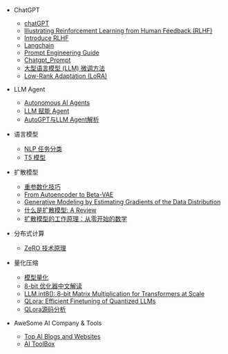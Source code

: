 - ChatGPT
  - [chatGPT](aigc/chatgpt/chatGPT.md)
  - [Illustrating Reinforcement Learning from Human Feedback (RLHF)](deep-rl/papers/RLHF.md)
  - [Introduce RLHF](aigc/chatgpt/RLHF.md)
  - [Langchain](aigc/chatgpt/langchain.md)
  - [Prompt Engineering Guide](aigc/prompts-guide.md)
  - [Chatgpt_Prompt](aigc/chatgpt/chatgpt_prompt.md)
  - [大型语言模型 (LLM) 微调方法](aigc/chatgpt/finetune_llm.md)
  - [Low-Rank Adaptation (LoRA)](aigc/chatgpt/lora-llm.md)

- LLM Agent
  - [Autonomous AI Agents](aigc/chatgpt/llm_agent0.md)
  - [LLM 赋能 Agent](aigc/chatgpt/llm_agent1.md)
  - [AutoGPT与LLM Agent解析](aigc/chatgpt/llm_agent2.md)

- 语言模型
  - [NLP 任务分类](aigc/language_model/nlp_task.md)
  - [T5 模型](aigc/language_model/Text-to-text.md)

- 扩散模型
  - [重参数化技巧](aigc/diffusion_model/diffusion-model-reparameterization.md)
  - [From Autoencoder to Beta-VAE](aigc/diffusion_model/vae_model.md)
  - [Generative Modeling by Estimating Gradients of the Data Distribution](aigc/diffusion_model/score-based-generative-models.md)
  - [什么是扩散模型: A Review](aigc/diffusion_model/diffusion-model-summary.md)
  - [扩散模型的工作原理：从零开始的数学](aigc/diffusion_model/diffusion-model-math.md)

- 分布式计算
  - [ZeRO 技术原理](aigc/zero-optimizer.md)

- 量化压缩
  - [模型量化](aigc/quantization/README.md)
  - [8-bit 优化器中文解读](docs/aigc/quantization/int8_opt.md)
  - [LLM.int8(): 8-bit Matrix Multiplication for Transformers at Scale](aigc/quantization/llm_int8.md)
  - [QLora: Efficient Finetuning of Quantized LLMs](aigc/quantization/qlora.md)
  - [QLora源码分析](aigc/quantization/qlora_usage.md)

- AweSome AI Company & Tools
  - [Top AI Blogs and Websites](aigc/ai-news.md)
  - [AI ToolBox](aigc/ai-tools.md)
